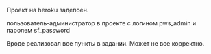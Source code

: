 Проект на heroku задепоен.

пользователь-администратор в проекте с логином pws_admin и паролем sf_password

Вроде реализовал все пункты в задании.
Может не все корректно.

